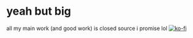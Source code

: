 # yeah but big
all my main work (and good work) is closed source i promise lol
[![ko-fi](https://ko-fi.com/img/githubbutton_sm.svg)](https://ko-fi.com/Q5Q2HH4W)
